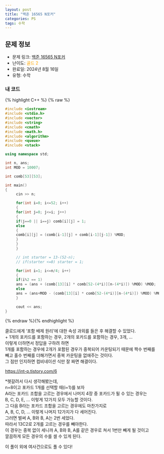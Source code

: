 ```yaml
---
layout: post
title: "백준 16565 N포커"
categories: PS
tags: 수학
---
```


## 문제 정보
- 문제 링크: [백준 16565 N포커](https://www.acmicpc.net/problem/16565)
- 난이도: <span style="color:#FFA500">골드 2</span>
- 완료일: 2024년 8월 16일
- 유형: 수학

### 내 코드

{% highlight C++ %} {% raw %}
```C++
#include <iostream>
#include <stdio.h>
#include <vector>
#include <string>
#include <cmath>
#include <math.h>
#include <algorithm>
#include <queue>
#include <stack>

using namespace std;

int n, ans;
int MOD = 10007;

int comb[53][53];

int main()
{   
	 cin >> n;

	 for(int i=0; i<=52; i++)
	 {
	 for(int j=0; j<=i; j++)
	 {
	 if(j==0 || i==j) comb[i][j] = 1;
	 else
	 {
	 comb[i][j] = (comb[i-1][j] + comb[i-1][j-1]) %MOD;
	 }
	 }
	 }

	 // int starter = 13-(52-n);
	 // if(starter <=0) starter = 1;

	 for(int i=1; i<=n/4; i++)
	 {
	 if(i%2 == 1)
	 ans = (ans + (comb[13][i] * comb[52-(4*i)][n-(4*i)]) %MOD) %MOD;
	 else
	 ans = (ans+MOD - (comb[13][i] * comb[52-(4*i)][n-(4*i)]) %MOD) %MOD;
	 }

	 cout << ans;
}
```
{% endraw %}{% endhighlight %}

클로드에게 ‘포함 배제 원리’에 대한 속성 과외를 들은 후 해결할 수 있었다.  
\+ 1개의 포카드를 포함하는 경우, 2개의 포카드를 포함하는 경우, 3개, …   
이렇게 더하면서 정답을 구하려 하면   
1개를 포함하는 경우에 2개가 포함된 경우가 중복되어 카운팅되기 때문에 짝수 번째를 빼고 홀수 번째를 더해가면서 중복 카운팅을 없애주는 것이다.  
그 점만 인지하면 컴비네이션 식만 잘 짜면 해결이다.  

<https://int-p.tistory.com/6>

*헷갈려서 다시 생각해봤는데,  
n=8이고 포카드 1개를 선택할 때(i=1)를 보자  
A라는 포카드 조합을 고르는 경우에서 나머지 4장 중 포카드가 될 수 있는 경우는  
B, C, D, E, … 이렇게 12가지 모두 가능할 것이다.  
그 다음 B라는 포카드 조합을 고르는 경우에도 마찬가지로  
A, B, C, D, … 이렇게 나머지 12가지가 다 세어진다.  
그러면 벌써 A, B와 B, A는 2번 세었다.  
따라서 13C2로 2개를 고르는 경우를 빼야한다.  
이 경우는 중복 없이 세니까 A, B와 B, A를 같은 경우로 쳐서 1번만 빼게 될 것이고  
깔끔하게 모든 경우의 수를 셀 수 있게 된다.  

이 풀이 외에 여사건으로도 풀 수 있다!
